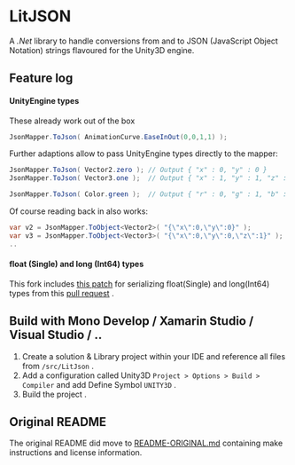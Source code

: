 LitJSON
=======

A *.Net* library to handle conversions from and to JSON (JavaScript Object
Notation) strings flavoured for the Unity3D engine.


## Feature log

#### UnityEngine types

These already work out of the box

```csharp
JsonMapper.ToJson( AnimationCurve.EaseInOut(0,0,1,1) );
```

Further adaptions allow to pass UnityEngine types directly to the mapper:

```csharp
JsonMapper.ToJson( Vector2.zero ); // Output { "x" : 0, "y" : 0 }
JsonMapper.ToJson( Vector3.one );  // Output { "x" : 1, "y" : 1, "z" : 1 }

JsonMapper.ToJson( Color.green );  // Output { "r" : 0, "g" : 1, "b" : 0, "a" : 1 }
```
Of course reading back in also works:
```csharp
var v2 = JsonMapper.ToObject<Vector2>( "{\"x\":0,\"y\":0}" ); 
var v3 = JsonMapper.ToObject<Vector3>( "{\"x\":0,\"y\":0,\"z\":1}" ); 
..
```

#### float (Single) and long (Int64) types

 This fork includes [this patch](https://github.com/SONIC3D/litjson/commit/3cd16e3650f5f03765704b27700d4c3d37781a01.patch) for serializing float(Single) and long(Int64) types from this [pull request](https://github.com/lbv/litjson/pull/25) .


## Build with Mono Develop / Xamarin Studio / Visual Studio / ..

 1) Create a solution & Library project within your IDE and reference all files from ```/src/LitJson``` .
 2) Add a configuration called Unity3D ```Project > Options > Build > Compiler``` and add Define Symbol ```UNITY3D``` .
 3) Build the project .


## Original README

 The original README did move to [README-ORIGINAL.md](README-ORIGINAL.md) containing make instructions and license information.
